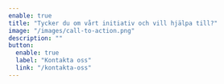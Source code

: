 ```yaml
---
enable: true
title: "Tycker du om vårt initiativ och vill hjälpa till?"
image: "/images/call-to-action.png"
description: ""
button:
  enable: true
  label: "Kontakta oss"
  link: "/kontakta-oss"
---
```

